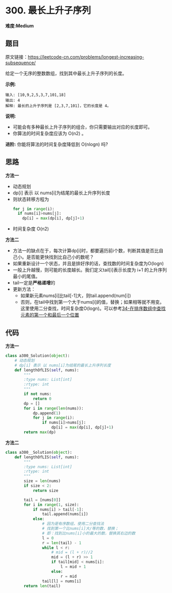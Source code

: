 # 300. 最长上升子序列
**难度:Medium**
## 题目
原文链接：https://leetcode-cn.com/problems/longest-increasing-subsequence/

给定一个无序的整数数组，找到其中最长上升子序列的长度。

**示例:**
```
输入: [10,9,2,5,3,7,101,18]
输出: 4 
解释: 最长的上升子序列是 [2,3,7,101]，它的长度是 4。
```
**说明:**
* 可能会有多种最长上升子序列的组合，你只需要输出对应的长度即可。
* 你算法的时间复杂度应该为 O(n2) 。

**进阶:** 你能将算法的时间复杂度降低到 O(nlogn) 吗?
## 思路
**方法一**
* 动态规划
* dp[i] 表示 以 nums[i]为结尾的最长上升序列长度
* 则状态转移方程为
  ```python
  for j in range(i):
    if nums[i]>nums[j]:
      dp[i] = max(dp[i], dp[j]+1)
  ```
* 时间复杂度 O(n2)

**方法二**
* 方法一的缺点在于，每次计算dp[i]时，都要遍历前i个数，判断其值是否比自己小。是否能更快找到比自己小的数呢？
* 如果重新设计一个状态，并且是排好序的话，查找数的时间复杂度为O(logn)
* 一般上升越慢，则可能的长度越长。我们定义tail[i]表示长度为 i+1 的上升序列最小的尾值。
* tail一定是**严格递增**的
* 更新方法：
  * 如果新元素nums[i]比tail[-1]大，则tail.append(num[i])
  * 否则，在tail中找到第一个大于nums[i]的值，替换；如果相等就不用变。这里使用二分查找，时间复杂度O(logn)。可以参考[34-在排序数组中查找元素的第一个和最后一个位置](https://github.com/czzbb/leetcode-python/blob/master/code/0034-%E5%9C%A8%E6%8E%92%E5%BA%8F%E6%95%B0%E7%BB%84%E4%B8%AD%E6%9F%A5%E6%89%BE%E5%85%83%E7%B4%A0%E7%9A%84%E7%AC%AC%E4%B8%80%E4%B8%AA%E5%92%8C%E6%9C%80%E5%90%8E%E4%B8%80%E4%B8%AA%E4%BD%8D%E7%BD%AE.md)
## 代码
**方法一**
```python
class a300_Solution(object):
    # 动态规划
    # dp[i] 表示 以 nums[i]为结尾的最长上升序列长度
    def lengthOfLIS(self, nums):
        """
        :type nums: List[int]
        :rtype: int
        """
        if not nums:
            return 0
        dp = []
        for i in range(len(nums)):
            dp.append(1)
            for j in range(i):
                if nums[i]>nums[j]:
                    dp[i] = max(dp[i], dp[j]+1)
        return max(dp)
```
**方法二**
```python
class a300__Solution(object):
    def lengthOfLIS(self, nums):
        """
        :type nums: List[int]
        :rtype: int
        """
        size = len(nums)
        if size < 2:
            return size

        tail = [nums[0]]
        for i in range(1, size):
            if nums[i] > tail[-1]:
                tail.append(nums[i])
            else:
                # 因为是有序数组，使用二分查找法
                # 找到第一个比nums[i]大/等的数，替换；
                # 即：找到比nums[i]小的最大的数，替换其右边的数
                l = 0
                r = len(tail) - 1
                while l < r:
                    # mid = (l + r)//2
                    mid = (l + r) >> 1
                    if tail[mid] < nums[i]:
                        l = mid + 1
                    else:
                        r = mid
                tail[l] = nums[i]
        return len(tail)
```
